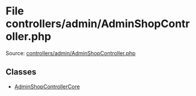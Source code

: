 File controllers/admin/AdminShopController.php
=========

Source: [controllers/admin/AdminShopController.php](https://github.com/PrestaShop/PrestaShop/blob/1.6.0.8/controllers/admin/AdminShopController.php)


Classes
-------

* [AdminShopControllerCore](class.AdminShopControllerCore.md)

